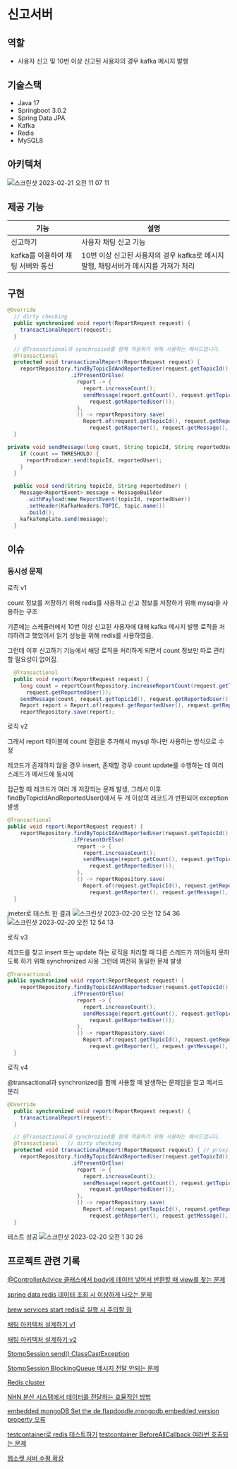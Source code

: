 # 신고서버
## 역할
* 사용자 신고 및 10번 이상 신고된 사용자의 경우 kafka 메시지 발행

## 기술스택
* Java 17
* Springboot 3.0.2
* Spring Data JPA
* Kafka
* Redis
* MySQL8

## 아키텍처
![스크린샷 2023-02-21 오전 11 07 11](https://user-images.githubusercontent.com/60775067/220229411-bb87be45-ac1a-45f2-9272-ee31a8df593c.png)



## 제공 기능
|기능|설명|
|------|---|
|신고하기|사용자 채팅 신고 기능|
|kafka를 이용하여 채팅 서버와 통신|10번 이상 신고된 사용자의 경우 kafka로 메시지 발행, 채팅서버가 메시지를 가져가 처리|



## 구현
```java
@Override
  // dirty checking
  public synchronized void report(ReportRequest request) {
    transactionalReport(request);
  }

  // @Transactional과 synchrozied를 함께 적용하기 위해 사용하는 메서드입니다.
  @Transactional
  protected void transactionalReport(ReportRequest request) {
    reportRepository.findByTopicIdAndReportedUser(request.getTopicId(), request.getReportedUser())
                    .ifPresentOrElse(
                      report -> {
                        report.increaseCount();
                        sendMessage(report.getCount(), request.getTopicId(),
                          request.getReportedUser());
                      },
                      () -> reportRepository.save(
                        Report.of(request.getTopicId(), request.getReportedUser(),
                          request.getReporter(), request.getMessage(), request.getReason())));
  }

```
```java
private void sendMessage(long count, String topicId, String reportedUser) {
    if (count == THRESHOLD) {
      reportProducer.send(topicId, reportedUser);
    }
  }
```
```java
  public void send(String topicId, String reportedUser) {
    Message<ReportEvent> message = MessageBuilder
      .withPayload(new ReportEvent(topicId, reportedUser))
      .setHeader(KafkaHeaders.TOPIC, topic.name())
      .build();
    kafkaTemplate.send(message);
  }
```


## 이슈
### 동시성 문제

로직 v1

count 정보를 저장하기 위해 redis를 사용하고 신고 정보를 저장하기 위해 mysql을 사용하는 구조

기존에는 스케줄러에서 10번 이상 신고된 사용자에 대해 kafka 메시지 발행 로직을 처리하려고 했었어서 읽기 성능을 위해 redis를 사용하였음.

그런데 이후 신고하기 기능에서 해당 로직을 처리하게 되면서 count 정보만 따로 관리할 필요성이 없어짐.
```java
  @Transactional
  public void report(ReportRequest request) {
    long count = reportCountRepository.increaseReportCount(request.getTopicId(),
      request.getReportedUser());
    sendMessage(count, request.getTopicId(), request.getReportedUser());
    Report report = Report.of(request.getReportedUser(), request.getReporter(), request.getMessage(), request.getReason());
    reportRepository.save(report);
```
로직 v2

그래서 report 테이블에 count 컬럼을 추가해서 mysql 하나만 사용하는 방식으로 수정

레코드가 존재하지 않을 경우 insert, 존재할 경우 count update를 수행하는 데 여러 스레드가 메서드에 동시에

접근할 때 레코드가 여러 개 저장되는 문제 발생, 그래서 이후 findByTopicIdAndReportedUser()에서 두 개 이상의 레코드가 반환되어 exception 발생

```java
@Transactional
public void report(ReportRequest request) {
    reportRepository.findByTopicIdAndReportedUser(request.getTopicId(), request.getReportedUser())
                    .ifPresentOrElse(
                      report -> {
                        report.increaseCount();
                        sendMessage(report.getCount(), request.getTopicId(),
                          request.getReportedUser());
                      },
                      () -> reportRepository.save(
                        Report.of(request.getTopicId(), request.getReportedUser(),
                          request.getReporter(), request.getMessage(), request.getReason())));
  }
```

jmeter로 테스트 한 결과
![스크린샷 2023-02-20 오전 12 54 36](https://user-images.githubusercontent.com/60775067/220229266-d8a33735-b9a8-4c3f-af44-530ded11defc.png)
![스크린샷 2023-02-20 오전 12 54 13](https://user-images.githubusercontent.com/60775067/220229295-03ca5734-37dd-4d19-b239-e773e25edf77.png)

로직 v3

레코드를 찾고 insert 또는 update 하는 로직을 처리할 때 다른 스레드가 끼어들지 못하도록 하기 위해 synchronized 사용
그런데 여전히 동일한 문제 발생
```java
@Transactional
public synchronized void report(ReportRequest request) {
    reportRepository.findByTopicIdAndReportedUser(request.getTopicId(), request.getReportedUser())
                    .ifPresentOrElse(
                      report -> {
                        report.increaseCount();
                        sendMessage(report.getCount(), request.getTopicId(),
                          request.getReportedUser());
                      },
                      () -> reportRepository.save(
                        Report.of(request.getTopicId(), request.getReportedUser(),
                          request.getReporter(), request.getMessage(), request.getReason())));
  }
```

로직 v4

@transactional과 synchronized를 함께 사용할 때 발생하는 문제임을 알고 메서드 분리
```java
@Override
  public synchronized void report(ReportRequest request) {
    transactionalReport(request);
  }

  // @Transactional과 synchrozied를 함께 적용하기 위해 사용하는 메서드입니다.
  @Transactional   // dirty checking
  protected void transactionalReport(ReportRequest request) { // proxy로 감싸서 실행되기 때문에 private 사용 불가
    reportRepository.findByTopicIdAndReportedUser(request.getTopicId(), request.getReportedUser())
                    .ifPresentOrElse(
                      report -> {
                        report.increaseCount();
                        sendMessage(report.getCount(), request.getTopicId(),
                          request.getReportedUser());
                      },
                      () -> reportRepository.save(
                        Report.of(request.getTopicId(), request.getReportedUser(),
                          request.getReporter(), request.getMessage(), request.getReason())));
  }

```
테스트 성공
![스크린샷 2023-02-20 오전 1 30 26](https://user-images.githubusercontent.com/60775067/220230213-5ae8f2f0-fa01-4541-8a18-780903062b37.png)


## 프로젝트 관련 기록
[@ControllerAdvice 클래스에서 body에 데이터 넣어서 반환할 때 view를 찾는 문제](https://velog.io/@gkdud583/RestController-void-%EB%B0%98%ED%99%98%EC%8B%9C-view%EB%A5%BC-%EC%B0%BE%EB%8A%94-%EB%AC%B8%EC%A0%9C) 

[spring data redis 데이터 조회 시 이상하게 나오는 문제](https://velog.io/@gkdud583/redis-%EB%8D%B0%EC%9D%B4%ED%84%B0-%EC%A1%B0%ED%9A%8C%EC%8B%9C-%EC%9D%B4%EC%83%81%ED%95%98%EA%B2%8C-%EB%82%98%EC%98%A4%EB%8A%94-%EB%AC%B8%EC%A0%9C)

[brew services start redis로 실행 시 주의할 점](https://velog.io/@gkdud583/brew-services-start-redis%EB%A1%9C-%EC%8B%A4%ED%96%89-%EC%8B%9C-%EC%A3%BC%EC%9D%98%ED%95%A0-%EC%A0%90)

[채팅 아키텍처 설계하기 v1](https://velog.io/@gkdud583/%EC%B1%84%ED%8C%85-%EC%95%84%ED%82%A4%ED%85%8D%EC%B2%98-%EC%84%A4%EA%B3%84%ED%95%98%EA%B8%B0)

[채팅 아키텍처 설계하기 v2](https://velog.io/@gkdud583/%EC%B1%84%ED%8C%85-%EC%95%84%ED%82%A4%ED%85%8D%EC%B2%98-%EC%84%A4%EA%B3%84%ED%95%98%EA%B8%B0-v2)

[StompSession send() ClassCastException](https://velog.io/@gkdud583/StompSession-send-ClassCastException)

[StompSession BlockingQueue 메시지 전달 안되는 문제](https://velog.io/@gkdud583/StompSession-%EB%A9%94%EC%8B%9C%EC%A7%80-%EC%A0%84%EB%8B%AC-%EC%95%88%EB%90%98%EB%8A%94-%EB%AC%B8%EC%A0%9C)

[Redis cluster](https://velog.io/@gkdud583/Redis-cluster)

[NHN 분산 시스템에서 데이터를 전달하는 효율적인 방법](https://velog.io/@gkdud583/NHN-%EB%B6%84%EC%82%B0-%EC%8B%9C%EC%8A%A4%ED%85%9C%EC%97%90%EC%84%9C-%EB%8D%B0%EC%9D%B4%ED%84%B0%EB%A5%BC-%EC%A0%84%EB%8B%AC%ED%95%98%EB%8A%94-%ED%9A%A8%EC%9C%A8%EC%A0%81%EC%9D%B8-%EB%B0%A9%EB%B2%95)

[embedded mongoDB Set the de.flapdoodle.mongodb.embedded.version property 오류](https://velog.io/@gkdud583/embedded-mongoDB-Set-the-de.flapdoodle.mongodb.embedded.version-property-%EC%98%A4%EB%A5%98)

[testcontainer로 redis 테스트하기](https://velog.io/@gkdud583/testcontainer%EB%A1%9C-redis-%ED%85%8C%EC%8A%A4%ED%8A%B8%ED%95%98%EA%B8%B0)
[testcontainer BeforeAllCallback 여러번 호출되는 문제](https://velog.io/@gkdud583/testcontainer-BeforeAllCallback-%EC%97%AC%EB%9F%AC%EB%B2%88-%ED%98%B8%EC%B6%9C%EB%90%98%EB%8A%94-%EB%AC%B8%EC%A0%9C)

[웹소켓 서버 수평 확장](https://velog.io/@gkdud583/%EC%9B%B9%EC%86%8C%EC%BC%93-%EC%84%9C%EB%B2%84-%EC%88%98%ED%8F%89-%ED%99%95%EC%9E%A5-ntpuhlar)


